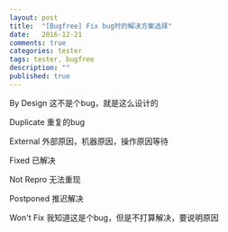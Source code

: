 ```yaml
---
layout: post
title:  "[Bugfree] Fix bug时的解决方案选择"
date:   2016-12-21
comments: true
categories: tester
tags: tester, bugfree
description: ""
published: true
---
```




By Design 这不是个bug，就是这么设计的

Duplicate  重复的bug

External  外部原因，机器原因，操作原因等待

Fixed    已解决

Not Repro  无法重现

Postponed     推迟解决

Won't Fix     我知道这是个bug，但是不打算解决，要说明原因




